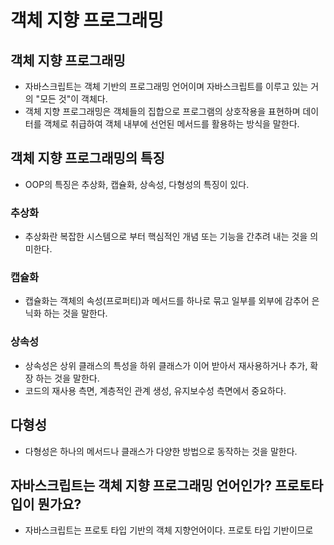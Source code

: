 # 객체 지향 프로그래밍

## 객체 지향 프로그래밍
- 자바스크립트는 객체 기반의 프로그래밍 언어이며 자바스크립트를 이루고 있는 거의 "모든 것"이 객체다.
- 객체 지향 프로그래밍은 객체들의 집합으로 프로그램의 상호작용을 표현하며 데이터를 객체로 취급하여 객체 내부에 선언된 메서드를 활용하는 방식을 말한다. 


## 객체 지향 프로그래밍의 특징
- OOP의 특징은 추상화, 캡슐화, 상속성, 다형성의 특징이 있다.

### 추상화
- 추상화란 복잡한 시스템으로 부터 핵심적인 개념 또는 기능을 간추려 내는 것을 의미한다. 

### 캡슐화
- 캡슐화는 객체의 속성(프로퍼티)과 메서드를 하나로 묶고 일부를 외부에 감추어 은닉화 하는 것을 말한다.

### 상속성
- 상속성은 상위 클래스의 특성을 하위 클래스가 이어 받아서 재사용하거나 추가, 확장 하는 것을 말한다.
- 코드의 재사용 측면, 계층적인 관계 생성, 유지보수성 측면에서 중요하다.  

## 다형성
- 다형성은 하나의 메서드나 클래스가 다양한 방법으로 동작하는 것을 말한다. 

## 자바스크립트는 객체 지향 프로그래밍 언어인가? 프로토타입이 뭔가요?
- 자바스크립트는 프로토 타입 기반의 객체 지향언어이다. 프로토 타입 기반이므로 
